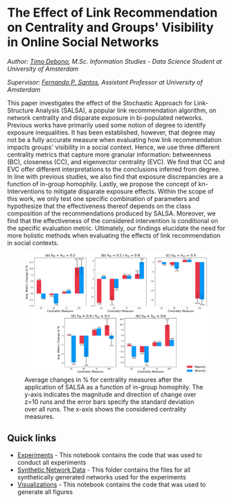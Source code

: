 # The Effect of Link Recommendation on Centrality and Groups' Visibility in Online Social Networks

*Author: [Timo Debono](https://www.linkedin.com/in/timo-debono/), M.Sc. Information Studies - Data Science Student at University of Amsterdam*

*Supervisor: [Fernando P. Santos](https://www.linkedin.com/in/fernando-p-santos-96aa9159/), Assistant Professor at University of Amsterdam*

This paper investigates the effect of the Stochastic Approach for Link-Structure Analysis (SALSA), a popular link recommendation algorithm, on network centrality and disparate exposure in bi-populated networks. Previous works have primarily used some notion of degree to identify exposure inequalities. It has been established, however, that degree may not be a fully accurate measure when evaluating how link recommendation impacts groups' visibility in a social context. Hence, we use three different centrality metrics that capture more granular information: betweenness (BC), closeness (CC), and eigenvector centrality (EVC). We find that CC and EVC offer different interpretations to the conclusions inferred from degree. In line with previous studies, we also find that exposure discrepancies are a function of in-group homophily. Lastly, we propose the concept of kn-Interventions to mitigate disparate exposure effects. Within the scope of this work, we only test one specific combination of parameters and hypothesize that the effectiveness thereof depends on the class composition of the recommendations produced by SALSA. Moreover, we find that the effectiveness of the considered intervention is conditional on the specific evaluation metric. Ultimately, our findings elucidate the need for more holistic methods when evaluating the effects of link recommendation in social contexts.

<!-- <figure>
  <img
  src="https://github.com/TDebono/disparate-exposure-link-recommendation/blob/78d4f392d275338f6bd94a1b21a452a89f333377/03_plots/03-01%20Network%20Viz/networks_plot2.png"
  alt="Networks plot">
  <figcaption>Plots (a) to (d) depict exemplary synthetic networks with $|V|=20$, $f_m=0.3$, and varying levels of homophily (minority nodes in blue, majority nodes in red). These networks show how the levels of homophily per group impact the edge formation process and, consequently, the network topology.</figcaption>
</figure> -->

<figure>
  <img
  src="https://github.com/TDebono/disparate-exposure-link-recommendation/blob/main/03_plots/03-02%20Results/results_final.png?raw=true"
  alt="Results plot">
  <figcaption>Average changes in % for centrality measures after the application of SALSA as a function of in-group homophily. The y-axis indicates the magnitude and direction of change over z=10 runs and the error bars specify the standard deviation over all runs. The x-axis shows the considered centrality measures.</figcaption>
</figure>

<!-- ![Average changes in % for centrality measures after the application of SALSA as a function of in-group homophily. The y-axis indicates the magnitude and direction of change over z=10 runs and the error bars specify the standard deviation over all runs. The x-axis shows the considered centrality measures.](https://github.com/TDebono/disparate-exposure-link-recommendation/blob/main/03_plots/03-02%20Results/results_final.png?raw=true) -->


## Quick links

- [Experiments](https://github.com/TDebono/disparate-exposure-link-recommendation/blob/0952f3dc4bac68125096dcda28a7a0a37903bed9/02_results/experiments.ipynb) - This notebook contains the code that was used to conduct all experiments
- [Synthetic Network Data](01_data/01-02%20Synthetic%20networks/) - This folder contains the files for all synthetically generated networks used for the experiments
- [Visualizations](03_plots/visualizations.ipynb) - This notebook contains the code that was used to generate all figures
